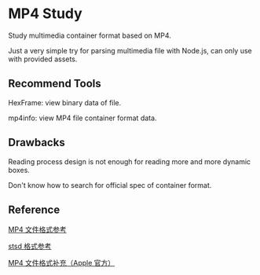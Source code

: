 # MP4 Study

Study multimedia container format based on MP4.

Just a very simple try for parsing multimedia file with Node.js, can only use with provided assets.

## Recommend Tools

HexFrame: view binary data of file.

mp4info: view MP4 file container format data.

## Drawbacks

Reading process design is not enough for reading more and more dynamic boxes.

Don't know how to search for official spec of container format.

## Reference

[MP4 文件格式参考](https://blog.sina.com.cn/s/blog_48f93b530100jz4b.html)

[stsd 格式参考](https://www.cnblogs.com/moonwalk/p/16244932.html#_label7_3)

[MP4 文件格式补充（Apple 官方）](https://developer.apple.com/documentation/quicktime-file-format/sample_table_atom)
